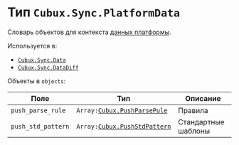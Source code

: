 Тип `Cubux.Sync.PlatformData`
=============================

Словарь объектов для контекста [данных платформы][context-platform].

Используется в:

*   [`Cubux.Sync.Data`][Cubux.Sync.Data]
*   [`Cubux.Sync.DataDiff`][Cubux.Sync.DataDiff]

Объекты в `objects`:

| Поле | Тип | Описание
| ---- | --- | --------
| `push_parse_rule`  | `Array:`[`Cubux.PushParsePule`][Cubux.PushParsePule] | Правила
| `push_std_pattern` | `Array:`[`Cubux.PushStdPattern`][Cubux.PushStdPattern] | Стандартные шаблоны


[context-platform]: ../../sync/context/platform.md
[Cubux.PushParsePule]: ../platform/push-parse-rule.md
[Cubux.PushStdPattern]: ../platform/push-std-pattern.md
[Cubux.Sync.Data]: data.md
[Cubux.Sync.DataDiff]: data-diff.md
